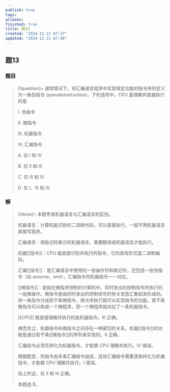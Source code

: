 ```yaml
---
publish: true
tags: 
aliases: 
finished: true
title: 题13
created: "2024-11-21 07:37"
updated: "2024-11-21 07:40"
---
```

## 题13
### 题目
> [!question]+
> 通常情况下，将汇编语言程序中实现特定功能的指令序列定义为一条伪指令 (pseudoinstruction)，下列选项中，CPU 能理解并直接执行的是
> 
> I. 伪指令
> 
> II. 微指令
> 
> III. 机器指令
> 
> IV. 汇编指令
> 
> A. 仅 I 和 IV
> 
> B. 仅 II 和 III
> 
> C. 仅 III 和 IV
> 
> D. 仅 I、III 和 IV
### 解
> [!done]+
> 本题考查机器语言与汇编语言的区别。
> 
> 机器语言：计算机能识别的二进制代码，可以直接执行，一般不用机器语言直接写程序。
> 
> 汇编语言：用助记符表示的机器语言，需要翻译成机器语言才能执行。
> 
> 机器[[指令]]：CPU 能直接识别并执行的指令，它的表现形式是二进制编码。
> 
> 汇编[[指令]]：是汇编语言中使用的一些操作符和助记符，还包括一些伪指令（如 assume，end），汇编指令同机器指令一一对应。
> 
> [[微指令]]：是指在微程序控制的计算机中，同时发出的控制信号所执行的一组微操作。微指令是由同时发出的控制信号的有关信息汇集起来形成的。将一条指令分成若干条微指令，按次序执行就可以实现指令的功能。若干条微指令可以构成一个微程序，而一个微程序就对应了一条机器指令。
> 
> [[CPU]] 能直接理解并执行的是机器指令。III 正确。
> 
> 换而言之，机器指令和微指令之间存在一种密切的关系，机器[[指令]]的功能是通过若干条[[微指令]]的序列来实现的。II 正确。
> 
> 汇编指令必须先转化为机器指令，才能被 CPU 理解并执行。IV 错误。
> 
> 根据题意，伪指令由多条汇编指令组成，这些汇编指令需要逐条转化为机器指令，才能被 CPU 理解并执行。I 错误。
> 
> 综上所述，仅 II 和 III 正确。
> 
> 本题选 B。